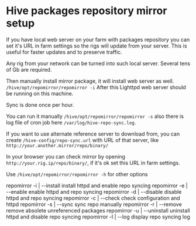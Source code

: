# Hive packages repository mirror setup

If you have local web server on your farm with packages repository
you can set it's URL in farm settings so the rigs will update from your server.
This is useful for faster updates and to preserve traffic.

Any rig from your network can be turned into such local server.
Several tens of Gb are required.

Then manually install mirror package, it will install web server as well.
`/hive/opt/repomirror/repomirror -i`
After this Lighttpd web server should be running on this machine.

Sync is done once per hour.

You can run it manually `/hive/opt/repomirror/repomirror -s`
also there is log file of cron job here `/var/log/hive-repo-sync.log`.

If you want to use alternate reference server to download from,
you can create `/hive-config/repo-sync.url` with URL of that server,
like `http://your.another.mirror/repo/binary/`

In your browser you can check mirror by opening `http://your.rig.ip/repo/binary/`,
if it's ok set this URL in farm settings.

Use `/hive/opt/repomirror/repomirror -h` for other options

repomirror  -i | --install    install httpd and enable repo syncing
repomirror  -e | --enable     enable httpd and repo syncing
repomirror  -d | --disable    disable httpd and repo syncing
repomirror  -c | --check      check configuration and httpd
repomirror  -s | --sync       sync repo manually
repomirror  -r | --remove     remove absolete unreferenced packages
repomirror  -u | --uninstall  uninstall httpd and disable repo syncing
repomirror  -l | --log        display repo syncing log
